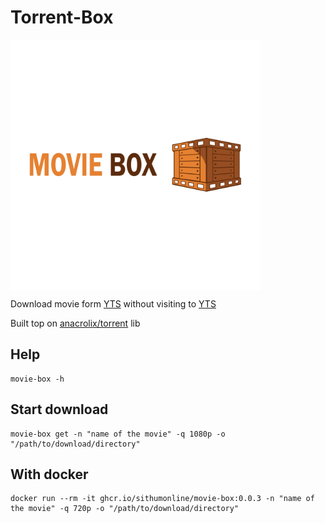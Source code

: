 # Torrent-Box

<img alt="movie-box-logo" src="./assets/images/mbox-logo-transparent.png" width="400" height="400" align="center">

Download movie form [YTS](https://yts.mx/) without visiting to [YTS](https://yts.mx/api#list_movies)

Built top on [anacrolix/torrent](https://github.com/anacrolix/torrent) lib

## Help

```
movie-box -h
```

## Start download

```
movie-box get -n "name of the movie" -q 1080p -o "/path/to/download/directory"
```

## With docker

```
docker run --rm -it ghcr.io/sithumonline/movie-box:0.0.3 -n "name of the movie" -q 720p -o "/path/to/download/directory"
```
